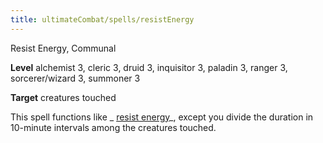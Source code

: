 ```yaml
---
title: ultimateCombat/spells/resistEnergy
---
```

Resist Energy, Communal

**Level** alchemist 3, cleric 3, druid 3, inquisitor 3, paladin 3, ranger 3, sorcerer/wizard 3, summoner 3

**Target** creatures touched

This spell functions like _ [resist energy](spells/resistEnergy#_resist-energy)_, except you divide the duration in 10-minute intervals among the creatures touched.

